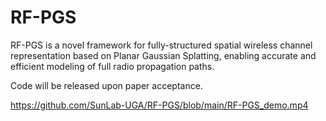 # RF-PGS
RF-PGS is a novel framework for fully-structured spatial wireless channel representation based on Planar Gaussian Splatting, enabling accurate and efficient modeling of full radio propagation paths. 

Code will be released upon paper acceptance.

https://github.com/SunLab-UGA/RF-PGS/blob/main/RF-PGS_demo.mp4
